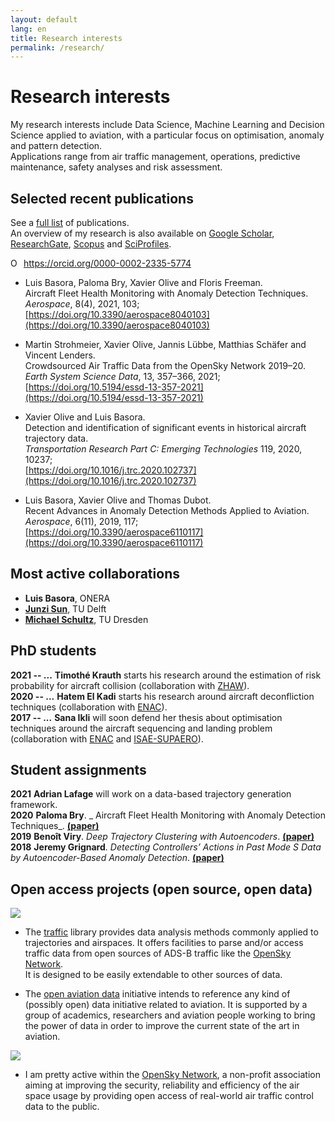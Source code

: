 ```yaml
---
layout: default
lang: en
title: Research interests
permalink: /research/
---
```


# Research interests

My research interests include Data Science, Machine Learning and Decision Science applied to aviation, with a particular focus on optimisation, anomaly and pattern detection.  
Applications range from air traffic management, operations, predictive maintenance, safety analyses and risk assessment.

## Selected recent publications

See a [full list](/publications/) of publications.  
An overview of my research is also available on [Google Scholar](https://scholar.google.fr/citations?user=mUHbacsAAAAJ&hl=fr&sortby=pubdate), [ResearchGate](https://www.researchgate.net/profile/Xavier_Olive2), [Scopus](https://www.scopus.com/authid/detail.uri?authorId=57219756804) and [SciProfiles](https://sciprofiles.com/profile/681188).

<div itemscope itemtype="https://schema.org/Person"><a itemprop="sameAs" content="https://orcid.org/0000-0002-2335-5774" href="https://orcid.org/0000-0002-2335-5774" target="orcid.widget" rel="me noopener noreferrer" style="vertical-align:top;"><img src="https://orcid.org/sites/default/files/images/orcid_16x16.png" style="width:1em;margin-right:.5em;" alt="ORCID iD icon">https://orcid.org/0000-0002-2335-5774</a></div>

- Luis Basora, Paloma Bry, Xavier Olive and Floris Freeman.  
  Aircraft Fleet Health Monitoring with Anomaly Detection Techniques.  
  _Aerospace_, 8(4), 2021, 103;  
  [https://doi.org/10.3390/aerospace8040103](https://doi.org/10.3390/aerospace8040103)

- Martin Strohmeier, Xavier Olive, Jannis Lübbe, Matthias Schäfer and Vincent Lenders.  
  Crowdsourced Air Traffic Data from the OpenSky Network 2019–20.  
  _Earth System Science Data_, 13, 357–366, 2021;  
  [https://doi.org/10.5194/essd-13-357-2021](https://doi.org/10.5194/essd-13-357-2021)

- Xavier Olive and Luis Basora.  
  Detection and identification of significant events in historical aircraft trajectory data.  
  _Transportation Research Part C: Emerging Technologies_ 119, 2020, 10237;  
  [https://doi.org/10.1016/j.trc.2020.102737](https://doi.org/10.1016/j.trc.2020.102737)

- Luis Basora, Xavier Olive and Thomas Dubot.  
  Recent Advances in Anomaly Detection Methods Applied to Aviation.  
  _Aerospace_, 6(11), 2019, 117;  
  [https://doi.org/10.3390/aerospace6110117](https://doi.org/10.3390/aerospace6110117)

## Most active collaborations

- **Luis Basora**, ONERA
- [**Junzi Sun**](https://junzisun.com/), TU Delft
- [**Michael Schultz**](https://tu-dresden.de/bu/verkehr/ila/ifl/die-professur/staff/Michael_Schultz?set_language=en), TU Dresden

## PhD students

<span class="pull-left" style="font-weight: bold;text-indent: -80px;">2021 -- ...</span> **Timothé Krauth** starts his research around the estimation of risk probability for aircraft collision (collaboration with [ZHAW](https://www.zhaw.ch/de/hochschule/)).  
<span class="pull-left" style="font-weight: bold;text-indent: -80px;">2020 -- ...</span> **Hatem El Kadi** starts his research around aircraft deconfliction techniques (collaboration with [ENAC](https://www.enac.fr/en)).  
<span class="pull-left" style="font-weight: bold;text-indent: -80px;">2017 -- ...</span> **Sana Ikli** will soon defend her thesis about optimisation techniques around the aircraft sequencing and landing problem (collaboration with [ENAC](https://www.enac.fr/en) and [ISAE-SUPAERO](https://www.isae-supaero.fr/en)).

## Student assignments

<span class="pull-left" style="font-weight: bold;text-indent: -45px;">2021</span> **Adrian Lafage** will work on a data-based trajectory generation framework.  
<span class="pull-left" style="font-weight: bold;text-indent: -45px;">2020</span> **Paloma Bry**. _ Aircraft Fleet Health Monitoring with Anomaly Detection Techniques_. [**(paper)**](https://doi.org/10.3390/aerospace8040103)  
<span class="pull-left" style="font-weight: bold;text-indent: -45px;">2019</span> **Benoît Viry**. _Deep Trajectory Clustering with Autoencoders_. [**(paper)**](http://www.icrat.org/ICRAT/seminarContent/2020/papers/ICRAT2020_paper_2.pdf)  
<span class="pull-left" style="font-weight: bold;text-indent: -45px;">2018</span> **Jeremy Grignard**. _Detecting Controllers’ Actions in Past Mode S Data by Autoencoder-Based Anomaly Detection_. [**(paper)**](https://www.sesarju.eu/sites/default/files/documents/sid/2018/papers/SIDs_2018_paper_17.pdf)

## Open access projects (open source, open data)

<p><img class="logo_traffic" src="https://github.com/xoolive/traffic/raw/master/docs/_static/logo_traffic.png" /></p>

- The [traffic](https://traffic-viz.github.io/) library provides data
  analysis methods commonly applied to trajectories and airspaces. It offers
  facilities to parse and/or access traffic data from open sources of ADS-B
  traffic like the [OpenSky Network](https://opensky-network.org/).  
  It is designed to be easily extendable to other sources of data.

- The [open aviation data](https://atmdata.github.io/) initiative intends to
  reference any kind of (possibly open) data initiative related to aviation. It is
  supported by a group of academics, researchers and aviation people working to
  bring the power of data in order to improve the current state of the art in
  aviation.

<p><img class="logo_opensky" src="https://opensky-network.org/apidoc/_static/radar_small.png" /></p>

- I am pretty active within the [OpenSky Network](https://opensky-network.org/),
  a non-profit association aiming at improving the security, reliability and
  efficiency of the air space usage by providing open access of real-world air
  traffic control data to the public.
